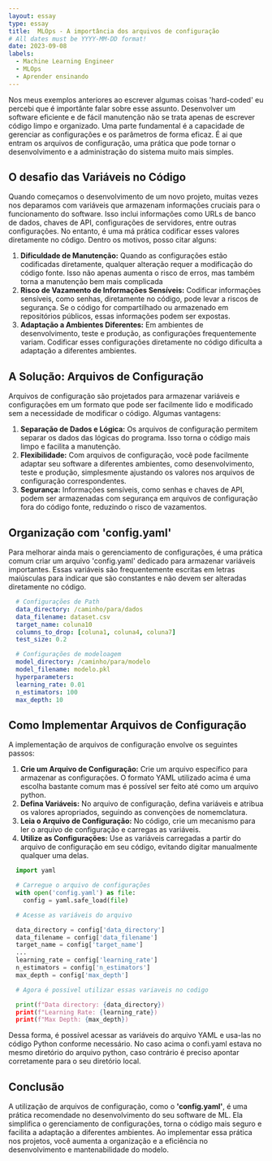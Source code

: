 ```yaml
---
layout: essay
type: essay
title:  MLOps - A importância dos arquivos de configuração
# All dates must be YYYY-MM-DD format!
date: 2023-09-08
labels:
  - Machine Learning Engineer
  - MLOps
  - Aprender ensinando
---
```


Nos meus exemplos anteriores ao escrever algumas coisas 'hard-coded' eu percebi que é importânte falar sobre esse assunto. Desenvolver um software eficiente e de fácil manutenção não se trata apenas de escrever código limpo e organizado. Uma parte fundamental é a capacidade de gerenciar as configurações e os parâmetros de forma eficaz. É ai que entram os arquivos de configuração, uma prática que pode tornar o desenvolvimento e a administração do sistema muito mais simples.

## O desafio das Variáveis no Código

Quando começamos o desenvolvimento de um novo projeto, muitas vezes nos deparamos com variáveis que armazenam informações cruciais para o funcionamento do software. Isso inclui informações como URLs de banco de dados, chaves de API, configurações de servidores, entre outras configurações. No entanto, é uma má prática codificar esses valores diretamente no código. Dentro os motivos, posso citar alguns:

1. **Dificuldade de Manutenção:** Quando as configurações estão codificadas diretamente, qualquer alteração requer a modificação do código fonte. Isso não apenas aumenta o risco de erros, mas também torna a manutenção bem mais complicada
2.  **Risco de Vazamento de Informações Sensíveis:** Codificar informações sensíveis, como senhas, diretamente no código, pode levar a riscos de segurança. Se o código for compartilhado ou armazenado em repositórios públicos, essas informações podem ser expostas.
3.  **Adaptação a Ambientes Diferentes:** Em ambientes de desenvolvimento, teste e produção, as configurações frequentemente variam. Codificar esses configurações diretamente no código dificulta a adaptação a diferentes ambientes.

## A Solução: Arquivos de Configuração

Arquivos de configuração são projetados para armazenar variáveis e configurações em um formato que pode ser facilmente lido e modificado sem a necessidade de modificar o código. Algumas vantagens:

1. **Separação de Dados e Lógica:** Os arquivos de configuração permitem separar os dados das lógicas do programa. Isso torna o código mais limpo e facilita a manutenção.
2. **Flexibilidade:** Com arquivos de configuração, você pode facilmente adaptar seu software a diferentes ambientes, como desenvolvimento, teste e produção, simplesmente ajustando os valores nos arquivos de configuração correspondentes.
3. **Segurança:** Informações sensíveis, como senhas e chaves de API, podem ser armazenadas com segurança em arquivos de configuração fora do código fonte, reduzindo o risco de vazamentos.

## Organização com 'config.yaml'

Para melhorar ainda mais o gerenciamento de configurações, é uma prática comum criar um arquivo 'config.yaml' dedicado para armazenar variáveis importantes. Essas variáveis são frequentemente escritas em letras maiúsculas para indicar que são constantes e não devem ser alteradas diretamente no código.

```yaml
  # Configurações de Path
  data_directory: /caminho/para/dados
  data_filename: dataset.csv
  target_name: coluna10
  columns_to_drop: [coluna1, coluna4, coluna7]
  test_size: 0.2

  # Configurações de modeloagem
  model_directory: /caminho/para/modelo
  model_filename: modelo.pkl
  hyperparameters:
  learning_rate: 0.01
  n_estimators: 100
  max_depth: 10
```

## Como Implementar Arquivos de Configuração

A implementação de arquivos de configuração envolve os seguintes passos:

1. **Crie um Arquivo de Configuração:** Crie um arquivo específico para armazenar as configurações. O formato YAML utilizado acima é uma escolha bastante comum mas é possível ser feito até como um arquivo python.
2. **Defina Variáveis:** No arquivo de configuração, defina variáveis e atribua os valores apropriados, seguindo as convençòes de nomemclatura.
3. **Leia o Arquivo de Configuração:** No código, crie um mecanismo para ler o arquivo de configuração e carregas as variáveis.
4. **Utilize as Configurações:** Use as variáveis carregadas a partir do arquivo de configuração em seu código, evitando digitar manualmente qualquer uma delas.

```python
  import yaml

  # Carregue o arquivo de configurações
  with open('config.yaml') as file:
    config = yaml.safe_load(file)

  # Acesse as variáveis do arquivo

  data_directory = config['data_directory']
  data_filename = config['data_filename']
  target_name = config['target_name']
  ...
  learning_rate = config['learning_rate']
  n_estimators = config['n_estimators']
  max_depth = config['max_depth']

  # Agora é possivel utilizar essas variaveis no codigo

  print(f"Data directory: {data_directory})
  print(f"Learning Rate: {learning_rate})
  print(f"Max Depth: {max_depth})
```
Dessa forma, é possível acessar as variáveis do arquivo YAML e usa-las no código Python conforme necessário. No caso acima o confi.yaml estava no mesmo diretório do arquivo python, caso contrário é preciso apontar corretamente para o seu diretório local.

## Conclusão

A utilização de arquivos de configuração, como o **'config.yaml'**, é uma prática recomendade no desenvolvimento do seu software de ML. Ela simplifica o gerenciamento de configurações, torna o código mais seguro e facilita a adaptação a diferentes ambientes. Ao implementar essa prática nos projetos, você aumenta a organização e a eficiência no desenvolvimento e mantenabilidade do modelo.

